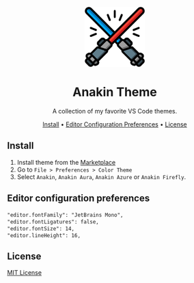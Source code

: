 <div align="center">

<img src="https://raw.githubusercontent.com/laporeon/anakin-theme/main/icon.png" width="140" />

# Anakin Theme

A collection of my favorite VS Code themes.

<a href="#install">Install</a> • <a href="#editor-configuration-preferences">Editor Configuration Preferences</a> • <a href="#license">License</a>

</div>

## Install

1. Install theme from the [Marketplace](https://marketplace.visualstudio.com/items?itemName=laporeon.anakin-theme)
2. Go to `File > Preferences > Color Theme`
3. Select `Anakin`, `Anakin Aura`, `Anakin Azure` or `Anakin Firefly`.

## Editor configuration preferences

```
"editor.fontFamily": "JetBrains Mono",
"editor.fontLigatures": false,
"editor.fontSize": 14,
"editor.lineHeight": 16,
```

## License

[MIT License](./LICENSE.md)
